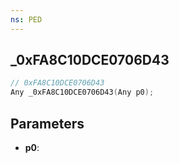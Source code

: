 ```yaml
---
ns: PED
---
```

## _0xFA8C10DCE0706D43

```c
// 0xFA8C10DCE0706D43
Any _0xFA8C10DCE0706D43(Any p0);
```

## Parameters
* **p0**:
